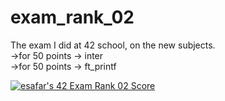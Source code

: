 # exam_rank_02

The exam I did at 42 school, on the new subjects.  
->for 50 points -> inter  
->for 50 points -> ft_printf  

[![esafar's 42 Exam Rank 02 Score](https://badge42.vercel.app/api/v2/cl6l739qg00490gialxmtgsrk/project/2399657)](https://github.com/JaeSeoKim/badge42)
